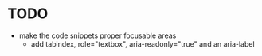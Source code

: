 # TODO
- make the code snippets proper focusable areas
  - add tabindex, role="textbox", aria-readonly="true" and an aria-label
